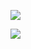 <a href="https://github.com/vlad507/frontend-project-lvl3/actions"><img src="https://github.com/vlad507/frontend-project-lvl3/workflows/diffCI/badge.svg"/></a>

<a href="https://codeclimate.com/github/vlad507/frontend-project-lvl3/maintainability"><img src="https://api.codeclimate.com/v1/badges/57ef9a520637ed95bd8a/maintainability" /></a>